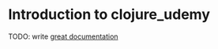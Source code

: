 # Introduction to clojure_udemy

TODO: write [great documentation](http://jacobian.org/writing/what-to-write/)
